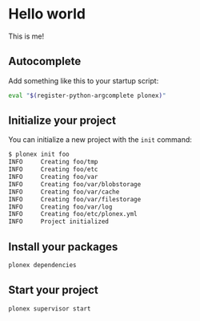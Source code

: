 # Hello world

This is me!

## Autocomplete

Add something like this to your startup script:

```sh
eval "$(register-python-argcomplete plonex)"
```

## Initialize your project

You can initialize a new project with the `init` command:

```sh
$ plonex init foo
INFO     Creating foo/tmp
INFO     Creating foo/etc
INFO     Creating foo/var
INFO     Creating foo/var/blobstorage
INFO     Creating foo/var/cache
INFO     Creating foo/var/filestorage
INFO     Creating foo/var/log
INFO     Creating foo/etc/plonex.yml
INFO     Project initialized
```

## Install your packages

```sh
plonex dependencies
```

## Start your project

```sh
plonex supervisor start
```
